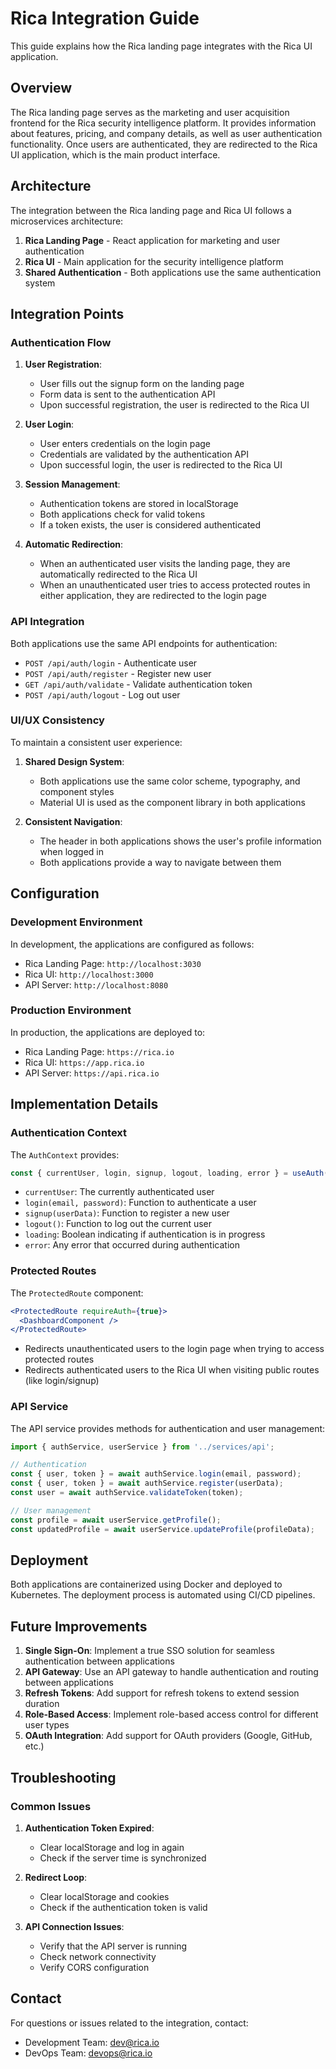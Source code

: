# Rica Integration Guide

This guide explains how the Rica landing page integrates with the Rica UI application.

## Overview

The Rica landing page serves as the marketing and user acquisition frontend for the Rica security intelligence platform. It provides information about features, pricing, and company details, as well as user authentication functionality. Once users are authenticated, they are redirected to the Rica UI application, which is the main product interface.

## Architecture

The integration between the Rica landing page and Rica UI follows a microservices architecture:

1. **Rica Landing Page** - React application for marketing and user authentication
2. **Rica UI** - Main application for the security intelligence platform
3. **Shared Authentication** - Both applications use the same authentication system

## Integration Points

### Authentication Flow

1. **User Registration**:
   - User fills out the signup form on the landing page
   - Form data is sent to the authentication API
   - Upon successful registration, the user is redirected to the Rica UI

2. **User Login**:
   - User enters credentials on the login page
   - Credentials are validated by the authentication API
   - Upon successful login, the user is redirected to the Rica UI

3. **Session Management**:
   - Authentication tokens are stored in localStorage
   - Both applications check for valid tokens
   - If a token exists, the user is considered authenticated

4. **Automatic Redirection**:
   - When an authenticated user visits the landing page, they are automatically redirected to the Rica UI
   - When an unauthenticated user tries to access protected routes in either application, they are redirected to the login page

### API Integration

Both applications use the same API endpoints for authentication:

- `POST /api/auth/login` - Authenticate user
- `POST /api/auth/register` - Register new user
- `GET /api/auth/validate` - Validate authentication token
- `POST /api/auth/logout` - Log out user

### UI/UX Consistency

To maintain a consistent user experience:

1. **Shared Design System**:
   - Both applications use the same color scheme, typography, and component styles
   - Material UI is used as the component library in both applications

2. **Consistent Navigation**:
   - The header in both applications shows the user's profile information when logged in
   - Both applications provide a way to navigate between them

## Configuration

### Development Environment

In development, the applications are configured as follows:

- Rica Landing Page: `http://localhost:3030`
- Rica UI: `http://localhost:3000`
- API Server: `http://localhost:8080`

### Production Environment

In production, the applications are deployed to:

- Rica Landing Page: `https://rica.io`
- Rica UI: `https://app.rica.io`
- API Server: `https://api.rica.io`

## Implementation Details

### Authentication Context

The `AuthContext` provides:

```jsx
const { currentUser, login, signup, logout, loading, error } = useAuth();
```

- `currentUser`: The currently authenticated user
- `login(email, password)`: Function to authenticate a user
- `signup(userData)`: Function to register a new user
- `logout()`: Function to log out the current user
- `loading`: Boolean indicating if authentication is in progress
- `error`: Any error that occurred during authentication

### Protected Routes

The `ProtectedRoute` component:

```jsx
<ProtectedRoute requireAuth={true}>
  <DashboardComponent />
</ProtectedRoute>
```

- Redirects unauthenticated users to the login page when trying to access protected routes
- Redirects authenticated users to the Rica UI when visiting public routes (like login/signup)

### API Service

The API service provides methods for authentication and user management:

```jsx
import { authService, userService } from '../services/api';

// Authentication
const { user, token } = await authService.login(email, password);
const { user, token } = await authService.register(userData);
const user = await authService.validateToken(token);

// User management
const profile = await userService.getProfile();
const updatedProfile = await userService.updateProfile(profileData);
```

## Deployment

Both applications are containerized using Docker and deployed to Kubernetes. The deployment process is automated using CI/CD pipelines.

## Future Improvements

1. **Single Sign-On**: Implement a true SSO solution for seamless authentication between applications
2. **API Gateway**: Use an API gateway to handle authentication and routing between applications
3. **Refresh Tokens**: Add support for refresh tokens to extend session duration
4. **Role-Based Access**: Implement role-based access control for different user types
5. **OAuth Integration**: Add support for OAuth providers (Google, GitHub, etc.)

## Troubleshooting

### Common Issues

1. **Authentication Token Expired**:
   - Clear localStorage and log in again
   - Check if the server time is synchronized

2. **Redirect Loop**:
   - Clear localStorage and cookies
   - Check if the authentication token is valid

3. **API Connection Issues**:
   - Verify that the API server is running
   - Check network connectivity
   - Verify CORS configuration

## Contact

For questions or issues related to the integration, contact:

- Development Team: dev@rica.io
- DevOps Team: devops@rica.io

